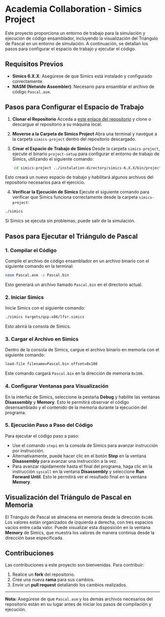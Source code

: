 # Academia Collaboration - Simics Project

Este proyecto proporciona un entorno de trabajo para la simulación y ejecución de código ensamblador, incluyendo la visualización del Triángulo de Pascal en un entorno de simulación. A continuación, se detallan los pasos para configurar el espacio de trabajo y ejecutar el código.

## Requisitos Previos

- **Simics 6.X.X**: Asegúrese de que Simics está instalado y configurado correctamente.
- **NASM (Netwide Assembler)**: Necesario para ensamblar el archivo de código `Pascal.asm`.

## Pasos para Configurar el Espacio de Trabajo

1. **Clonar el Repositorio**
   Acceda a [este enlace del repositorio](https://github.com/mmongeo/academia-collaboration) y clone o descargue el repositorio a su máquina local.

2. **Moverse a la Carpeta de Simics Project**
   Abra una terminal y navegue a la carpeta `simics-project` dentro del repositorio descargado.

3. **Crear el Espacio de Trabajo de Simics**
   Desde la carpeta `simics-project`, ejecute el binario `project-setup` para configurar el entorno de trabajo de Simics, utilizando el siguiente comando:

```bash
    cd simics-project ../instalation-directory/simics-6.X.X/bin/project-setup --ignore-existing-files
```

Esto creará un nuevo espacio de trabajo y habilitará algunos archivos del repositorio necesarios para el ejercicio.

4. **Verificar la Ejecución de Simics**
Ejecute el siguiente comando para verificar que Simics funciona correctamente desde la carpeta `simics-project`:

```bash
./simics
```

Si Simics se ejecuta sin problemas, puede salir de la simulación.

## Pasos para Ejecutar el Triángulo de Pascal

### 1. Compilar el Código

Compile el archivo de código ensamblador en un archivo binario con el siguiente comando en la terminal:

```bash
nasm Pascal.asm -o Pascal.bin
```


Esto generará un archivo llamado `Pascal.bin` en el directorio actual.

### 2. Iniciar Simics

Inicie Simics con el siguiente comando:


```bash
./simics targets/qsp-x86/lfsr.simics
```

Esto abrirá la consola de Simics.

### 3. Cargar el Archivo en Simics

Dentro de la consola de Simics, cargue el archivo binario en memoria con el siguiente comando:

```bash
load-file filename=Pascal.bin offset=0x100
```

Este comando cargará `Pascal.bin` en la dirección de memoria `0x100`.

### 4. Configurar Ventanas para Visualización

En la interfaz de Simics, seleccione la pestaña **Debug** y habilite las ventanas **Disassembly** y **Memory**. Esto le permitirá observar el código desensamblado y el contenido de la memoria durante la ejecución del programa.

### 5. Ejecución Paso a Paso del Código

Para ejecutar el código paso a paso:

- Use el comando `stepi` en la consola de Simics para avanzar instrucción por instrucción.
- Alternativamente, puede hacer clic en el botón **Step** en la ventana **Disassembly** para avanzar una instrucción a la vez.
- Para avanzar rápidamente hasta el final del programa, haga clic en la instrucción `syscall` en la ventana **Disassembly** y seleccione **Run Forward Until**. Esto le permitirá ver el resultado final en la ventana **Memory**.

## Visualización del Triángulo de Pascal en Memoria

El Triángulo de Pascal se almacena en memoria desde la dirección `0x100`. Los valores están organizados de izquierda a derecha, con tres espacios vacíos entre cada valor. Puede visualizar esta disposición en la ventana **Memory** de Simics, que muestra los valores de manera continua desde la dirección base especificada.

## Contribuciones

Las contribuciones a este proyecto son bienvenidas. Para contribuir:

1. Realice un **fork** del repositorio.
2. Cree una nueva **rama** para sus cambios.
3. Envíe un **pull request** detallando los cambios realizados.

---

**Nota:** Asegúrese de que `Pascal.asm` y los demás archivos necesarios del repositorio están en su lugar antes de iniciar los pasos de compilación y ejecución.
